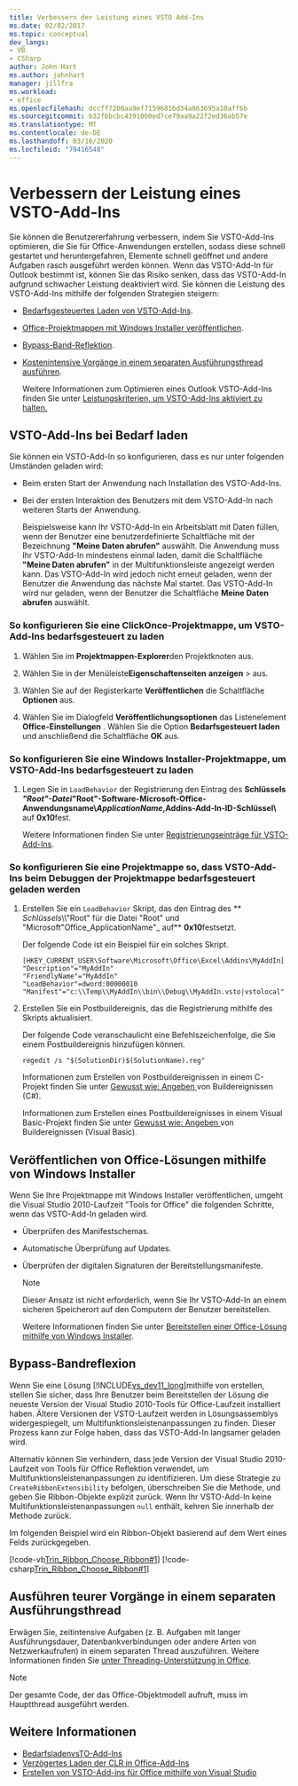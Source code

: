 ```yaml
---
title: Verbessern der Leistung eines VSTO Add-Ins
ms.date: 02/02/2017
ms.topic: conceptual
dev_langs:
- VB
- CSharp
author: John-Hart
ms.author: johnhart
manager: jillfra
ms.workload:
- office
ms.openlocfilehash: dccff7206aa9ef71596816d34a863695a10aff6b
ms.sourcegitcommit: b32fbbcbc43910b0ed7ce79aa9a22f2ed36ab57e
ms.translationtype: MT
ms.contentlocale: de-DE
ms.lasthandoff: 03/16/2020
ms.locfileid: "79416548"
---
```

# <a name="improve-the-performance-of-a-vsto-add-in"></a>Verbessern der Leistung eines VSTO-Add-Ins
  Sie können die Benutzererfahrung verbessern, indem Sie VSTO-Add-Ins optimieren, die Sie für Office-Anwendungen erstellen, sodass diese schnell gestartet und heruntergefahren, Elemente schnell geöffnet und andere Aufgaben rasch ausgeführt werden können. Wenn das VSTO-Add-In für Outlook bestimmt ist, können Sie das Risiko senken, dass das VSTO-Add-In aufgrund schwacher Leistung deaktiviert wird. Sie können die Leistung des VSTO-Add-Ins mithilfe der folgenden Strategien steigern:

- [Bedarfsgesteuertes Laden von VSTO-Add-Ins](#Load).

- [Office-Projektmappen mit Windows Installer veröffentlichen](#Publish).

- [Bypass-Band-Reflektion](#Bypass).

- [Kostenintensive Vorgänge in einem separaten Ausführungsthread ausführen](#Perform).

  Weitere Informationen zum Optimieren eines Outlook VSTO-Add-Ins finden Sie unter [Leistungskriterien, um VSTO-Add-Ins aktiviert zu halten.](/previous-versions/office/jj228679(v=office.15)#performance-criteria-for-keeping-add-ins-enabled)

## <a name="load-vsto-add-ins-on-demand"></a><a name="Load"></a>VSTO-Add-Ins bei Bedarf laden
 Sie können ein VSTO-Add-In so konfigurieren, dass es nur unter folgenden Umständen geladen wird:

- Beim ersten Start der Anwendung nach Installation des VSTO-Add-Ins.

- Bei der ersten Interaktion des Benutzers mit dem VSTO-Add-In nach weiteren Starts der Anwendung.

  Beispielsweise kann Ihr VSTO-Add-In ein Arbeitsblatt mit Daten füllen, wenn der Benutzer eine benutzerdefinierte Schaltfläche mit der Bezeichnung **"Meine Daten abrufen"** auswählt. Die Anwendung muss Ihr VSTO-Add-In mindestens einmal laden, damit die Schaltfläche **"Meine Daten abrufen"** in der Multifunktionsleiste angezeigt werden kann. Das VSTO-Add-In wird jedoch nicht erneut geladen, wenn der Benutzer die Anwendung das nächste Mal startet. Das VSTO-Add-In wird nur geladen, wenn der Benutzer die Schaltfläche **Meine Daten abrufen** auswählt.

### <a name="to-configure-a-clickonce-solution-to-load-vsto-add-ins-on-demand"></a>So konfigurieren Sie eine ClickOnce-Projektmappe, um VSTO-Add-Ins bedarfsgesteuert zu laden

1. Wählen Sie im **Projektmappen-Explorer**den Projektknoten aus.

2. Wählen Sie in der Menüleiste**Eigenschaftenseiten** **anzeigen** > aus.

3. Wählen Sie auf der Registerkarte **Veröffentlichen** die Schaltfläche **Optionen** aus.

4. Wählen Sie im Dialogfeld **Veröffentlichungsoptionen** das Listenelement **Office-Einstellungen** . Wählen Sie die Option **Bedarfsgesteuert laden** und anschließend die Schaltfläche **OK** aus.

### <a name="to-configure-a-windows-installer-solution-to-load-vsto-add-ins-on-demand"></a>So konfigurieren Sie eine Windows Installer-Projektmappe, um VSTO-Add-Ins bedarfsgesteuert zu laden

1. Legen Sie in `LoadBehavior` der Registrierung den Eintrag des **Schlüssels _"Root"-Datei_"Root"-Software-Microsoft-Office-Anwendungsname\\_ApplicationName_,Addins-Add-In-ID-Schlüssel\\** auf **0x10**fest.

     Weitere Informationen finden Sie unter [Registrierungseinträge für VSTO-Add-Ins](../vsto/registry-entries-for-vsto-add-ins.md).

### <a name="to-configure-a-solution-to-load-vsto-add-ins-on-demand-while-you-debug-the-solution"></a>So konfigurieren Sie eine Projektmappe so, dass VSTO-Add-Ins beim Debuggen der Projektmappe bedarfsgesteuert geladen werden

1. Erstellen Sie ein `LoadBehavior` Skript, das den Eintrag des ** _Schlüssels_\\\\"Root" für die Datei "Root" und "Microsoft"Office_ApplicationName"_ auf** **0x10**festsetzt.

     Der folgende Code ist ein Beispiel für ein solches Skript.

    ```cmd/sh
    [HKEY_CURRENT_USER\Software\Microsoft\Office\Excel\Addins\MyAddIn]
    "Description"="MyAddIn"
    "FriendlyName"="MyAddIn"
    "LoadBehavior"=dword:00000010
    "Manifest"="c:\\Temp\\MyAddIn\\bin\\Debug\\MyAddIn.vsto|vstolocal"

    ```

2. Erstellen Sie ein Postbuildereignis, das die Registrierung mithilfe des Skripts aktualisiert.

     Der folgende Code veranschaulicht eine Befehlszeichenfolge, die Sie einem Postbuildereignis hinzufügen können.

    ```cmd/sh
    regedit /s "$(SolutionDir)$(SolutionName).reg"

    ```

     Informationen zum Erstellen von Postbuildereignissen in einem C-Projekt finden Sie unter [Gewusst wie: Angeben ](../ide/how-to-specify-build-events-csharp.md)von Buildereignissen &#40;C&#35;&#41;.

     Informationen zum Erstellen eines Postbuildereignisses in einem Visual Basic-Projekt finden Sie unter [Gewusst wie: Angeben ](../ide/how-to-specify-build-events-visual-basic.md)von Buildereignissen &#40;Visual Basic&#41;.

## <a name="publish-office-solutions-by-using-windows-installer"></a><a name="Publish"></a>Veröffentlichen von Office-Lösungen mithilfe von Windows Installer
 Wenn Sie Ihre Projektmappe mit Windows Installer veröffentlichen, umgeht die Visual Studio 2010-Laufzeit "Tools for Office" die folgenden Schritte, wenn das VSTO-Add-In geladen wird.

- Überprüfen des Manifestschemas.

- Automatische Überprüfung auf Updates.

- Überprüfen der digitalen Signaturen der Bereitstellungsmanifeste.

  > [!NOTE]
  > Dieser Ansatz ist nicht erforderlich, wenn Sie Ihr VSTO-Add-In an einem sicheren Speicherort auf den Computern der Benutzer bereitstellen.

  Weitere Informationen finden Sie unter [Bereitstellen einer Office-Lösung mithilfe von Windows Installer](../vsto/deploying-a-vsto-solution-by-using-windows-installer.md).

## <a name="bypass-ribbon-reflection"></a><a name="Bypass"></a>Bypass-Bandreflexion
 Wenn Sie eine Lösung [!INCLUDE[vs_dev11_long](../sharepoint/includes/vs-dev11-long-md.md)]mithilfe von erstellen, stellen Sie sicher, dass Ihre Benutzer beim Bereitstellen der Lösung die neueste Version der Visual Studio 2010-Tools für Office-Laufzeit installiert haben. Ältere Versionen der VSTO-Laufzeit werden in Lösungsassemblys widergespiegelt, um Multifunktionsleistenanpassungen zu finden. Dieser Prozess kann zur Folge haben, dass das VSTO-Add-In langsamer geladen wird.

 Alternativ können Sie verhindern, dass jede Version der Visual Studio 2010-Laufzeit von Tools für Office Reflektion verwendet, um Multifunktionsleistenanpassungen zu identifizieren. Um diese Strategie zu `CreateRibbonExtensibility` befolgen, überschreiben Sie die Methode, und geben Sie Ribbon-Objekte explizit zurück. Wenn Ihr VSTO-Add-In keine Multifunktionsleistenanpassungen `null` enthält, kehren Sie innerhalb der Methode zurück.

 Im folgenden Beispiel wird ein Ribbon-Objekt basierend auf dem Wert eines Felds zurückgegeben.

 [!code-vb[Trin_Ribbon_Choose_Ribbon#1](../vsto/codesnippet/VisualBasic/trin_ribbon_choose_ribbon_4/ThisWorkbook.vb#1)]
 [!code-csharp[Trin_Ribbon_Choose_Ribbon#1](../vsto/codesnippet/CSharp/trin_ribbon_choose_ribbon_4/ThisWorkbook.cs#1)]

## <a name="perform-expensive-operations-in-a-separate-execution-thread"></a><a name="Perform"></a>Ausführen teurer Vorgänge in einem separaten Ausführungsthread
 Erwägen Sie, zeitintensive Aufgaben (z. B. Aufgaben mit langer Ausführungsdauer, Datenbankverbindungen oder andere Arten von Netzwerkaufrufen) in einem separaten Thread auszuführen. Weitere Informationen finden Sie [unter Threading-Unterstützung in Office](../vsto/threading-support-in-office.md).

> [!NOTE]
> Der gesamte Code, der das Office-Objektmodell aufruft, muss im Hauptthread ausgeführt werden.

## <a name="see-also"></a>Weitere Informationen

- [BedarfsladenvsTO-Add-Ins](https://blogs.msdn.microsoft.com/andreww/2008/07/14/demand-loading-vsto-add-ins/)
- [Verzögertes Laden der CLR in Office-Add-Ins](https://blogs.msdn.microsoft.com/andreww/2008/04/19/delay-loading-the-clr-in-office-add-ins/)
- [Erstellen von VSTO-Add-ins für Office mithilfe von Visual Studio](create-vsto-add-ins-for-office-by-using-visual-studio.md)
